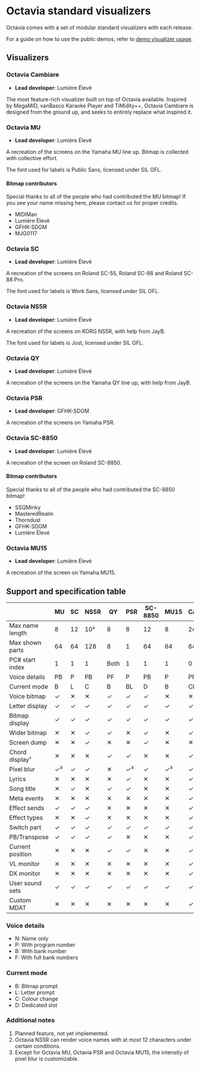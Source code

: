 # Octavia standard visualizers
Octavia comes with a set of modular standard visualizers with each release.

For a guide on how to use the public demos, refer to [demo visualizer usage](../demo/scr.md).

## Visualizers
### Octavia Cambiare
* **Lead developer**: Lumière Élevé

The most feature-rich visualizer built on top of Octavia available. Inspired by MegaMID, vanBasco Karaoke Player and TiMidity++, Octavia Cambiare is designed from the ground up, and seeks to entirely replace what inspired it.

### Octavia MU
* **Lead developer**: Lumière Élevé

A recreation of the screens on the Yamaha MU line up. Bitmap is collected with collective effort.

The font used for labels is Public Sans, licensed under SIL OFL.

#### Bitmap contributors
Special thanks to all of the people who had contributed the MU bitmap! If you see your name missing here, please contact us for proper credits.

* MIDIMan
* Lumière Élevé
* GFHK-SDGM
* MJG0117

### Octavia SC
* **Lead developer**: Lumière Élevé

A recreation of the screens on Roland SC-55, Roland SC-88 and Roland SC-88 Pro.

The font used for labels is Work Sans, licensed under SIL OFL.

### Octavia NS5R
* **Lead developer**: Lumière Élevé

A recreation of the screens on KORG NS5R, with help from JayB.

The font used for labels is Jost, licensed under SIL OFL.

### Octavia QY
* **Lead developer**: Lumière Élevé

A recreation of the screens on the Yamaha QY line up, with help from JayB.

### Octavia PSR
* **Lead developer**: GFHK-SDGM

A recreation of the screens on Yamaha PSR.

### Octavia SC-8850
* **Lead developer**: Lumière Élevé

A recreation of the screen on Roland SC-8850.

#### Bitmap contributors
Special thanks to all of the people who had contributed the SC-8850 bitmap!

* SSQMinky
* MasteredRealm
* Thorndust
* GFHK-SDGM
* Lumière Élevé

### Octavia MU15
* **Lead developer**: Lumière Élevé

A recreation of the screen on Yamaha MU15.

## Support and specification table
|                  | MU | SC | NS5R | QY | PSR | SC-8850 | MU15 | Cambiare | TUI |
| ---------------- | -- | -- | ---- | -- | --- | ------- | ---- | -------- | --- |
| Max name length  | 8  | 12 | 10²  | 8  | 8   | 12      | 8    | 24       | 8   |
| Max shown parts  | 64 | 64 | 128  | 8  | 1   | 64      | 64   | 64       | 16  |
| PC# start index  | 1  | 1  | 1    | Both | 1 | 1       | 1    | 0        | N/A |
| Voice details    | PB | P  | PB   | PF | P   | PB      | P    | PF       | N   |
| Current mode     | B  | L  | C    | B  | BL  | D       | B    | CD       | D   |
| Voice bitmap     | ✓  | ✕  | ✕    | ✓  | ✓   | ✓       | ✕    | ✕        | ✕   |
| Letter display   | ✓  | ✓  | ✓    | ✓  | ✓   | ✓       | ✓    | ✓        | ✓   |
| Bitmap display   | ✓  | ✓  | ✓    | ✓  | ✓   | ✓       | ✓    | ✓        | ✓   |
| Wider bitmap     | ✕  | ✕  | ✓    | ✓  | ✕   | ✓       | ✕    | ✓        | ✕   |
| Screen dump      | ✕  | ✕  | ✓    | ✕  | ✕   | ✓       | ✕    | ✕        | ✕   |
| Chord display¹   | ✕  | ✕  | ✕    | ✓  | ✓   | ✕       | ✕    | ✓        | ✕   |
| Pixel blur       | ✓³ | ✓  | ✓    | ✕  | ✓³  | ✓       | ✓³   | ✓        | ✕   |
| Lyrics           | ✕  | ✕  | ✕    | ✕  | ✓   | ✕       | ✕    | ✓        | ✓   |
| Song title       | ✕  | ✓  | ✕    | ✓  | ✓   | ✕       | ✕    | ✓        | ✓   |
| Meta events      | ✕  | ✕  | ✕    | ✕  | ✕   | ✕       | ✕    | ✓        | ✓   |
| Effect sends     | ✓  | ✓  | ✓    | ✕  | ✕   | ✕       | ✕    | ✓        | ✓   |
| Effect types     | ✕  | ✕  | ✓    | ✕  | ✕   | ✕       | ✕    | ✓        | ✕   |
| Switch part      | ✓  | ✓  | ✓    | ✓  | ✓   | ✓       | ✓    | ✓        | ✕   |
| PB/Transpose     | ✓  | ✓  | ✓    | ✓  | ✕   | ✕       | ✕    | ✓        | ✓   |
| Current position | ✕  | ✕  | ✕    | ✓  | ✓   | ✕       | ✕    | ✓        | ✓   |
| VL monitor       | ✕  | ✕  | ✕    | ✕  | ✕   | ✕       | ✕    | ✓        | ✕   |
| DX monitor       | ✕  | ✕  | ✕    | ✕  | ✕   | ✕       | ✕    | ✓        | ✕   |
| User sound sets  | ✓  | ✓  | ✓    | ✓  | ✓   | ✓       | ✓    | ✓        | ✓   |
| Custom MDAT      | ✕  | ✕  | ✕    | ✕  | ✕   | ✕       | ✕    | ✓        | ✕   |

### Voice details
* N: Name only
* P: With program number
* B: With bank number
* F: With full bank numbers

### Current mode
* B: Bitmap prompt
* L: Letter prompt
* C: Colour change
* D: Dedicated slot

### Additional notes
1. Planned feature, not yet implemented.
2. Octavia NS5R can render voice names with at most 12 characters under certain conditions.
3. Except for Octavia MU, Octavia PSR and Octavia MU15, the intensity of pixel blur is customizable.
